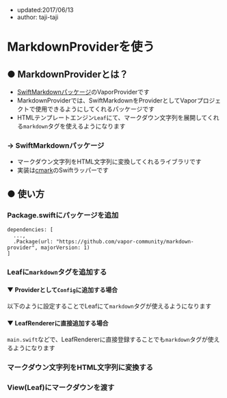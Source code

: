 - updated:2017/06/13
- author: taji-taji

# MarkdownProviderを使う

## ● MarkdownProviderとは？

- [SwiftMarkdownパッケージ](https://github.com/vapor-community/markdown)のVaporProviderです
- MarkdownProviderでは、SwiftMarkdownをProviderとしてVaporプロジェクトで使用できるようにしてくれるパッケージです
- HTMLテンプレートエンジン`Leaf`にて、マークダウン文字列を展開してくれる`markdown`タグを使えるようになります

### → SwiftMarkdownパッケージ

- マークダウン文字列をHTML文字列に変換してくれるライブラリです
- 実装は[cmark](https://github.com/github/cmark)のSwiftラッパーです

## ● 使い方

### Package.swiftにパッケージを追加

```
dependencies: [
  ...,
  .Package(url: "https://github.com/vapor-community/markdown-provider", majorVersion: 1)
]
```

### Leafに`markdown`タグを追加する

#### ▼ Providerとして`Config`に追加する場合

以下のように設定することでLeafにて`markdown`タグが使えるようになります

<script src="https://gist.github.com/taji-taji/d32212cdab04f6096bc6100f6161f078.js"></script>

#### ▼ LeafRendererに直接追加する場合

`main.swift`などで、LeafRendererに直接登録することでも`markdown`タグが使えるようになります

<script src="https://gist.github.com/taji-taji/4a4f2e0179425a997e63bcf322b6f08d.js"></script>

### マークダウン文字列をHTML文字列に変換する

<script src="https://gist.github.com/taji-taji/8046b47f85522805f8243f034a7628ae.js"></script>

###  View(Leaf)にマークダウンを渡す
